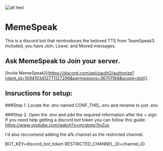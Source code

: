 ![alt text](https://github.com/nmanclank/MemeSpeak/blob/main/resources/memespeak.svg "Logo")

# MemeSpeak
This is a discord bot that reintroduces the beloved TTS from TeamSpeak3. Included, you have Join, Leave, and Moved messages.

## Ask MemeSpeak to Join your server.

[Invite MemeSpeak][(https://discord.com/api/oauth2/authorize?client_id=1094103412771127296&permissions=36701184&scope=bot)].


## Insructions for setup:

###Step 1.
Locate the .env named CONF_THIS_.env and rename to just .env

###Step 2.
Open the .env and add the required information after the = sign. If you need help getting a discord bot token 
you can follow this guide:
https://www.youtube.com/watch?v=mcsbmv7mZus

I'd also reccomend adding the afk channel as the restricted channel.

BOT_KEY=discord_bot_token
RESTRICTED_CHANNEL_ID=channel_ID   

